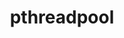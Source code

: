 ---
title: "pthreadpool"
layout: cache
categories: [package, develop-2024-02-25]
meta: {"versions": ["2021-04-13", "2023-08-29"], "compilers": ["apple-clang@=15.0.0", "gcc@=11.4.0"], "oss": ["ubuntu20.04", "ubuntu22.04", "ventura"], "platforms": ["darwin", "linux"], "targets": ["aarch64", "neoverse_v1", "neoverse_v2", "x86_64_v3"], "stacks": ["e4s", "e4s-neoverse-v2", "e4s-neoverse_v1", "ml-darwin-aarch64-mps", "ml-linux-x86_64-cpu", "ml-linux-x86_64-cuda", "ml-linux-x86_64-rocm", "root"], "num_specs": 10, "num_specs_by_stack": {"root": 10, "ml-darwin-aarch64-mps": 2, "e4s-neoverse_v1": 2, "e4s": 2, "e4s-neoverse-v2": 2, "ml-linux-x86_64-cuda": 2, "ml-linux-x86_64-cpu": 2, "ml-linux-x86_64-rocm": 1}}
spec_details: [{"hash": "c2wxakhqnbtl7n7hkrun7tktkk3esdpp", "compiler": "apple-clang@=15.0.0", "versions": ["2021-04-13"], "os": "ventura", "platform": "darwin", "target": "aarch64", "variants": ["build_system=cmake", "build_type=Release", "generator=ninja", "~ipo"], "stacks": ["root", "ml-darwin-aarch64-mps"], "size": "-", "tarball": "https://binaries.spack.io/releases/develop-2024-02-25/build_cache/darwin-ventura-aarch64/apple-clang-15.0.0/pthreadpool-2021-04-13/darwin-ventura-aarch64-apple-clang-15.0.0-pthreadpool-2021-04-13-c2wxakhqnbtl7n7hkrun7tktkk3esdpp.spack"}, {"hash": "vo4havlpiguob7zoat3zz6mgo5rz7g2v", "compiler": "apple-clang@=15.0.0", "versions": ["2023-08-29"], "os": "ventura", "platform": "darwin", "target": "aarch64", "variants": ["build_system=cmake", "build_type=Release", "generator=ninja", "~ipo"], "stacks": ["root", "ml-darwin-aarch64-mps"], "size": "-", "tarball": "https://binaries.spack.io/releases/develop-2024-02-25/build_cache/darwin-ventura-aarch64/apple-clang-15.0.0/pthreadpool-2023-08-29/darwin-ventura-aarch64-apple-clang-15.0.0-pthreadpool-2023-08-29-vo4havlpiguob7zoat3zz6mgo5rz7g2v.spack"}, {"hash": "af24sy63eeyauabtpur5w3iszqz22t3u", "compiler": "gcc@=11.4.0", "versions": ["2021-04-13"], "os": "ubuntu20.04", "platform": "linux", "target": "neoverse_v1", "variants": ["build_system=cmake", "build_type=Release", "generator=ninja", "~ipo"], "stacks": ["root", "e4s-neoverse_v1"], "size": "-", "tarball": "https://binaries.spack.io/releases/develop-2024-02-25/build_cache/linux-ubuntu20.04-neoverse_v1/gcc-11.4.0/pthreadpool-2021-04-13/linux-ubuntu20.04-neoverse_v1-gcc-11.4.0-pthreadpool-2021-04-13-af24sy63eeyauabtpur5w3iszqz22t3u.spack"}, {"hash": "xc7kjy2md2whyu44uvnz2fqjsax4tigh", "compiler": "gcc@=11.4.0", "versions": ["2023-08-29"], "os": "ubuntu20.04", "platform": "linux", "target": "neoverse_v1", "variants": ["build_system=cmake", "build_type=Release", "generator=ninja", "~ipo"], "stacks": ["root", "e4s-neoverse_v1"], "size": "-", "tarball": "https://binaries.spack.io/releases/develop-2024-02-25/build_cache/linux-ubuntu20.04-neoverse_v1/gcc-11.4.0/pthreadpool-2023-08-29/linux-ubuntu20.04-neoverse_v1-gcc-11.4.0-pthreadpool-2023-08-29-xc7kjy2md2whyu44uvnz2fqjsax4tigh.spack"}, {"hash": "75kbu2dqtez2qugn7uedfjiq66wzdib6", "compiler": "gcc@=11.4.0", "versions": ["2021-04-13"], "os": "ubuntu20.04", "platform": "linux", "target": "x86_64_v3", "variants": ["build_system=cmake", "build_type=Release", "generator=ninja", "~ipo"], "stacks": ["e4s", "root"], "size": "-", "tarball": "https://binaries.spack.io/releases/develop-2024-02-25/build_cache/linux-ubuntu20.04-x86_64_v3/gcc-11.4.0/pthreadpool-2021-04-13/linux-ubuntu20.04-x86_64_v3-gcc-11.4.0-pthreadpool-2021-04-13-75kbu2dqtez2qugn7uedfjiq66wzdib6.spack"}, {"hash": "ais5ayci3ensdyak7i6ccni4joc4n4dg", "compiler": "gcc@=11.4.0", "versions": ["2023-08-29"], "os": "ubuntu20.04", "platform": "linux", "target": "x86_64_v3", "variants": ["build_system=cmake", "build_type=Release", "generator=ninja", "~ipo"], "stacks": ["e4s", "root"], "size": "-", "tarball": "https://binaries.spack.io/releases/develop-2024-02-25/build_cache/linux-ubuntu20.04-x86_64_v3/gcc-11.4.0/pthreadpool-2023-08-29/linux-ubuntu20.04-x86_64_v3-gcc-11.4.0-pthreadpool-2023-08-29-ais5ayci3ensdyak7i6ccni4joc4n4dg.spack"}, {"hash": "zr6xbquoqop374i7kihp2djlgw3uw2ke", "compiler": "gcc@=11.4.0", "versions": ["2023-08-29"], "os": "ubuntu22.04", "platform": "linux", "target": "neoverse_v2", "variants": ["build_system=cmake", "build_type=Release", "generator=ninja", "~ipo"], "stacks": ["root", "e4s-neoverse-v2"], "size": "-", "tarball": "https://binaries.spack.io/releases/develop-2024-02-25/build_cache/linux-ubuntu22.04-neoverse_v2/gcc-11.4.0/pthreadpool-2023-08-29/linux-ubuntu22.04-neoverse_v2-gcc-11.4.0-pthreadpool-2023-08-29-zr6xbquoqop374i7kihp2djlgw3uw2ke.spack"}, {"hash": "yfbsuwrxohurwzfkyy6pq25ainkpzsv3", "compiler": "gcc@=11.4.0", "versions": ["2021-04-13"], "os": "ubuntu22.04", "platform": "linux", "target": "neoverse_v2", "variants": ["build_system=cmake", "build_type=Release", "generator=ninja", "~ipo"], "stacks": ["root", "e4s-neoverse-v2"], "size": "-", "tarball": "https://binaries.spack.io/releases/develop-2024-02-25/build_cache/linux-ubuntu22.04-neoverse_v2/gcc-11.4.0/pthreadpool-2021-04-13/linux-ubuntu22.04-neoverse_v2-gcc-11.4.0-pthreadpool-2021-04-13-yfbsuwrxohurwzfkyy6pq25ainkpzsv3.spack"}, {"hash": "6t4fbcclmpazrnowuax2xbdidw3uzf3l", "compiler": "gcc@=11.4.0", "versions": ["2023-08-29"], "os": "ubuntu22.04", "platform": "linux", "target": "x86_64_v3", "variants": ["build_system=cmake", "build_type=Release", "generator=ninja", "~ipo"], "stacks": ["root", "ml-linux-x86_64-cuda", "ml-linux-x86_64-cpu"], "size": "-", "tarball": "https://binaries.spack.io/releases/develop-2024-02-25/build_cache/linux-ubuntu22.04-x86_64_v3/gcc-11.4.0/pthreadpool-2023-08-29/linux-ubuntu22.04-x86_64_v3-gcc-11.4.0-pthreadpool-2023-08-29-6t4fbcclmpazrnowuax2xbdidw3uzf3l.spack"}, {"hash": "c54tpuoxofhydmzy4cyy2qnycl2hnqve", "compiler": "gcc@=11.4.0", "versions": ["2021-04-13"], "os": "ubuntu22.04", "platform": "linux", "target": "x86_64_v3", "variants": ["build_system=cmake", "build_type=Release", "generator=ninja", "~ipo"], "stacks": ["root", "ml-linux-x86_64-cuda", "ml-linux-x86_64-rocm", "ml-linux-x86_64-cpu"], "size": "-", "tarball": "https://binaries.spack.io/releases/develop-2024-02-25/build_cache/linux-ubuntu22.04-x86_64_v3/gcc-11.4.0/pthreadpool-2021-04-13/linux-ubuntu22.04-x86_64_v3-gcc-11.4.0-pthreadpool-2021-04-13-c54tpuoxofhydmzy4cyy2qnycl2hnqve.spack"}]
---